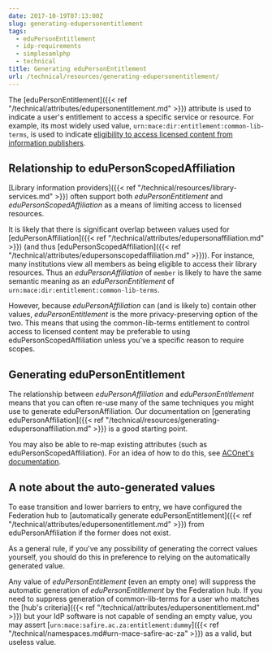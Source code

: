 ```yaml
---
date: 2017-10-19T07:13:00Z
slug: generating-edupersonentitlement
tags:
  - eduPersonEntitlement
  - idp-requirements
  - simplesamlphp
  - technical
title: Generating eduPersonEntitlement
url: /technical/resources/generating-edupersonentitlement/
---
```


The [eduPersonEntitlement]({{< ref "/technical/attributes/edupersonentitlement.md" >}}) attribute is used to indicate a user's entitlement to access a specific service or resource.
For example, its most widely used value, `urn:mace:dir:entitlement:common-lib-terms`, is used to indicate [eligibility to access licensed content from information publishers](https://www.internet2.edu/products-services/trust-identity/mace-registries/urnmace-namespace/urn-mace-dir-registry/urn-mace-dir-entitlement/).

## Relationship to eduPersonScopedAffiliation

[Library information providers]({{< ref "/technical/resources/library-services.md" >}}) often support both _eduPersonEntitlement_ and _eduPersonScopedAffiliation_ as a means of limiting access to licensed resources.

It is likely that there is significant overlap between values used for [eduPersonAffiliation]({{< ref "/technical/attributes/edupersonaffiliation.md" >}}) (and thus [eduPersonScopedAffiliation]({{< ref "/technical/attributes/edupersonscopedaffiliation.md" >}})). For instance, many institutions view all members as being eligible to access their library resources. Thus an _eduPersonAffiliation_ of `member` is likely to have the same semantic meaning as an _eduPersonEntitlement_ of `urn:mace:dir:entitlement:common-lib-terms`.

However, because _eduPersonAffiliation_ can (and is likely to) contain other values, _eduPersonEntitlement_ is the more privacy-preserving option of the two. This means that using the common-lib-terms entitlement to control access to licensed content may be preferable to using eduPersonScopedAffiliation unless you've a specific reason to require scopes.

## Generating eduPersonEntitlement

The relationship between _eduPersonAffiliation_ and _eduPersonEntitlement_ means that you can often re-use many of the same techniques you might use to generate eduPersonAffiliation. Our documentation on [generating eduPersonAffiliation]({{< ref
"/technical/resources/generating-edupersonaffiliation.md" >}}) is a good starting point.

You may also be able to re-map existing attributes (such as eduPersonScopedAffiliation). For an idea of how to do this, see [ACOnet's documentation](https://wiki.univie.ac.at/display/federation/IDP+3+Attribute+resolution#IDP3Attributeresolution-eduPersonEntitlement).

## A note about the auto-generated values

To ease transition and lower barriers to entry, we have configured the Federation hub to [automatically generate eduPersonEntitlement]({{< ref
"/technical/attributes/edupersonentitlement.md" >}}) from eduPersonAffiliation if the former does not exist.

As a general rule, if you've any possibility of generating the correct values yourself, you should do this in preference to relying on the automatically generated value.

Any value of _eduPersonEntitlement_ (even an empty one) will suppress the automatic generation of _eduPersonEntitlement_ by the Federation hub. If you need to suppress generation of common-lib-terms for a user who matches the [hub's criteria]({{< ref "/technical/attributes/edupersonentitlement.md" >}}) but your IdP software is not capable of sending an empty value, you may assert [`urn:mace:safire.ac.za:entitlement:dummy`]({{< ref "/technical/namespaces.md#urn-mace-safire-ac-za" >}}) as a valid, but useless value.
